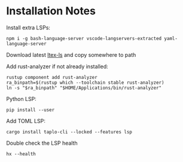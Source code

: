 # Installation Notes

Install extra LSPs:
```
npm i -g bash-language-server vscode-langservers-extracted yaml-language-server
```

Download latest [ltex-ls](https://github.com/valentjn/ltex-ls/releases/) and copy somewhere to path

Add rust-analyzer if not already installed:
```
rustup component add rust-analyzer
ra_binpath=$(rustup which --toolchain stable rust-analyzer)
ln -s "$ra_binpath" "$HOME/Applications/bin/rust-analyzer"
```

Python LSP:
```
pip install --user 
```

Add TOML LSP:
```
cargo install taplo-cli --locked --features lsp
```

Double check the LSP health
```
hx --health
```